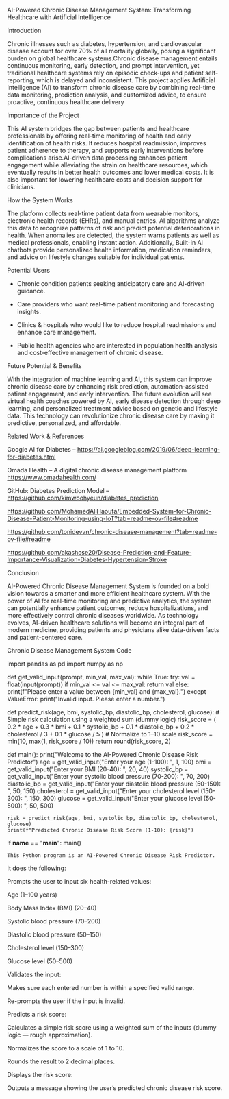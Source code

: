 AI-Powered Chronic Disease Management System: Transforming Healthcare with Artificial Intelligence 

 

Introduction 

Chronic illnesses such as diabetes, hypertension, and cardiovascular disease account for over 70% of all mortality globally, posing a significant burden on global healthcare systems.Chronic disease management entails continuous monitoring, early detection, and prompt intervention, yet traditional healthcare systems rely on episodic check-ups and patient self-reporting, which is delayed and inconsistent. This project applies Artificial Intelligence (AI) to transform chronic disease care by combining real-time data monitoring, prediction analysis, and customized advice, to ensure proactive, continuous healthcare delivery

 

Importance of the Project 

This AI system bridges the gap between patients and healthcare professionals by offering real-time monitoring of health and early identification of health risks. It reduces hospital readmission, improves patient adherence to therapy, and supports early interventions before complications arise.AI-driven data processing enhances patient engagement while alleviating the strain on healthcare resources, which eventually results in better health outcomes and lower medical costs. It is also important for lowering healthcare costs and decision support for clinicians.

 

How the System Works 

The platform collects real-time patient data from wearable monitors, electronic health records (EHRs), and manual entries. AI algorithms analyze this data to recognize patterns of risk and predict potential deteriorations in health. When anomalies are detected, the system warns patients as well as medical professionals, enabling instant action. Additionally, Built-in AI chatbots provide personalized health information, medication reminders, and advice on lifestyle changes suitable for individual patients. 

 

Potential Users 

- Chronic condition patients seeking anticipatory care and AI-driven guidance. 

- Care providers who want real-time patient monitoring and forecasting insights. 

- Clinics & hospitals who would like to reduce hospital readmissions and enhance care management. 

- Public health agencies who are interested in population health analysis and cost-effective management of chronic disease. 

 

 Future Potential & Benefits 

With the integration of machine learning and AI, this system can improve chronic disease care by enhancing risk prediction, automation-assisted patient engagement, and early intervention. The future evolution will see virtual health coaches powered by AI, early disease detection through deep learning, and personalized treatment advice based on genetic and lifestyle data. This technology can revolutionize chronic disease care by making it predictive, personalized, and affordable. 

 

 Related Work & References 

Google AI for Diabetes – https://ai.googleblog.com/2019/06/deep-learning-for-diabetes.html 

Omada Health – A digital chronic disease management platform https://www.omadahealth.com/ 

GitHub: Diabetes Prediction Model – https://github.com/kimwoohyeun/diabetes_prediction 

https://github.com/MohamedAliHaoufa/Embedded-System-for-Chronic-Disease-Patient-Monitoring-using-IoT?tab=readme-ov-file#readme 

https://github.com/tonidevvn/chronic-disease-management?tab=readme-ov-file#readme  

https://github.com/akashcse20/Disease-Prediction-and-Feature-Importance-Visualization-Diabetes-Hypertension-Stroke

 

 Conclusion 

AI-Powered Chronic Disease Management System is founded on a bold vision towards a smarter and more efficient healthcare system. With the power of AI for real-time monitoring and predictive analytics, the system can potentially enhance patient outcomes, reduce hospitalizations, and more effectively control chronic diseases worldwide. As technology evolves, AI-driven healthcare solutions will become an integral part of modern medicine, providing patients and physicians alike data-driven facts and patient-centered care. 

Chronic Disease Management System Code

import pandas as pd
import numpy as np

def get_valid_input(prompt, min_val, max_val):
    while True:
        try:
            val = float(input(prompt))
            if min_val <= val <= max_val:
                return val
            else:
                print(f"Please enter a value between {min_val} and {max_val}.")
        except ValueError:
            print("Invalid input. Please enter a number.")

def predict_risk(age, bmi, systolic_bp, diastolic_bp, cholesterol, glucose):
    # Simple risk calculation using a weighted sum (dummy logic)
    risk_score = (
        0.2 * age +
        0.3 * bmi +
        0.1 * systolic_bp +
        0.1 * diastolic_bp +
        0.2 * cholesterol / 3 +
        0.1 * glucose / 5
    )
    # Normalize to 1–10 scale
    risk_score = min(10, max(1, risk_score / 10))
    return round(risk_score, 2)

def main():
    print("Welcome to the AI-Powered Chronic Disease Risk Predictor")
    age = get_valid_input("Enter your age (1-100): ", 1, 100)
    bmi = get_valid_input("Enter your BMI (20-40): ", 20, 40)
    systolic_bp = get_valid_input("Enter your systolic blood pressure (70-200): ", 70, 200)
    diastolic_bp = get_valid_input("Enter your diastolic blood pressure (50-150): ", 50, 150)
    cholesterol = get_valid_input("Enter your cholesterol level (150-300): ", 150, 300)
    glucose = get_valid_input("Enter your glucose level (50-500): ", 50, 500)

    risk = predict_risk(age, bmi, systolic_bp, diastolic_bp, cholesterol, glucose)
    print(f"Predicted Chronic Disease Risk Score (1-10): {risk}")

if __name__ == "__main__":
    main()

    This Python program is an AI-Powered Chronic Disease Risk Predictor.

It does the following:

Prompts the user to input six health-related values:

Age (1–100 years)

Body Mass Index (BMI) (20–40)

Systolic blood pressure (70–200)

Diastolic blood pressure (50–150)

Cholesterol level (150–300)

Glucose level (50–500)

Validates the input:

Makes sure each entered number is within a specified valid range.

Re-prompts the user if the input is invalid.

Predicts a risk score:

Calculates a simple risk score using a weighted sum of the inputs (dummy logic — rough approximation).

Normalizes the score to a scale of 1 to 10.

Rounds the result to 2 decimal places.

Displays the risk score:

Outputs a message showing the user’s predicted chronic disease risk score.


